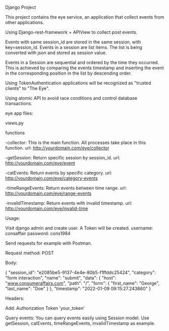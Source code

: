 Django Project

This project contains the eye service, an application that collect events from other applications.

Using Django-rest-framework + APIView to collect post events.

Events with same session_id are stored in the same session, with key=session_id. Events in a session are list items. 
Τhe list is being converted with json and stored as session value.

Events in a Session are sequential and ordered by the time they occurred. Τhis is achieved by comparing the events timestamp and inserting the event in the corresponding position in the list by descending order. 

Using TokenAuthentication applications will be recognized as "trusted clients" to "The Eye".

Using atomic API to avoid race conditions and control database transactions.

eye app files:

 views.py

 functions

-collector: This is the main function. Αll processes take place in this function.
url: http://yourdomain.com/eye/collector

-getSession: Return specific session by session_id.
 url: http://yourdomain.com/eye/event

-catEvents: Return events by specific category.
 url: http://yourdomain.com/eye/category-events

-timeRangeEvents: Return events between time range.
 url: http://yourdomain.com/eye/range-events

-invalidTimestamp: Return events with invalid timestamp.
 url: http://yourdomain.com/eye/invalid-time
  
Usage:

Visit django admin and create user. A Token will be created.
username: consaffair
password: cons1984

Send requests for example with Postman.

Request method: POST

Body:

{
  "session_id": "e2085be5-9137-4e4e-80b5-f1ffddc25424",
  "category": "form interaction",
  "name": "submit",
  "data": {
    "host": "www.consumeraffairs.com",
    "path": "/",
    "form": {
      "first_name": "George",
      "last_name": "Doe"
    }
  },
  "timestamp": "2022-01-09 09:15:27.243860"
}

Headers:

Add: Authorization Token 'your_token'


Query events:
You can query events easily using Session model.
Use getSession, catEvents, timeRangeEvents, invalidTimestamp as example.











